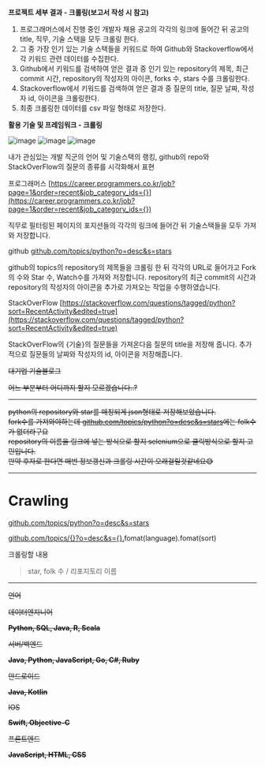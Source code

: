 **프로젝트 세부 결과 - 크롤링(보고서 작성 시 참고)**
1. 프로그래머스에서 진행 중인 개발자 채용 공고의 각각의 링크에 들어간 뒤 공고의 title, 직무, 기술 스택을 모두 크롤링 한다.
3. 그 중 가장 인기 있는 기술 스택들을 키워드로 하여 Github와 Stackoverflow에서 각 키워드 관련 데이터를 수집한다. 
4. Github에서 키워드를 검색하여 얻은 결과 중 인기 있는 repository의 제목, 최근 commit 시간, repository의 작성자의 아이콘, forks 수, stars 수를 크롤링한다.
5. Stackoverflow에서 키워드를 검색하여 얻은 결과 중 질문의 title, 질문 날짜, 작성자 id, 아이콘을 크롤링한다. 
6. 최종 크롤링한 데이터를 csv 파일 형태로 저장한다.

**활용 기술 및 프레임워크 - 크롤링**

![image](https://github.com/StackOverflowDE/Crawling/assets/132499783/0a9733b0-ffa2-416c-afab-70fb4ed4bd28)
![image](https://github.com/StackOverflowDE/Crawling/assets/132499783/742906dc-3632-4d95-b8d3-6b43434f3e2c)
![image](https://github.com/StackOverflowDE/Crawling/assets/132499783/bed2ac8e-d0fb-4417-8924-1f047673ffed)

내가 관심있는 개발 직군의 언어 및 기술스택의 랭킹, github의 repo와 StackOverFlow의 질문의 종류를 시각화해서 표현

프로그래머스 [﻿https://career.programmers.co.kr/job?page=1&order=recent&job_category_ids={}](https://career.programmers.co.kr/job?page=1&order=recent&job_category_ids={})

직무로 필터링된 페이지의 포지션들의 각각의 링크에 들어간 뒤 기술스택들을 모두 가져와 저장합니다.

github [﻿github.com/topics/python?o=desc&s=stars](https://github.com/topics/python?o=desc&s=stars) 

github의 topics의 repository의 제목들을 크롤링 한 뒤 각각의 URL로 들어가고 Fork의 수와 Star 수, Watch수를 가져와 저장합니다.
repository의 최근 commit의 시간과 repository의 작성자의 아이콘을 추가로 가져오는 작업을 수행하였습니다.

StackOverFlow [﻿https://stackoverflow.com/questions/tagged/python?sort=RecentActivity&edited=true](https://stackoverflow.com/questions/tagged/python?sort=RecentActivity&edited=true)

StackOverFlow의 {기술}의 질문들을 가져온다음 질문의 title을 저장해 줍니다.
추가적으로 질문들의 날짜와 작성자의 id, 아이콘을 저장해줍니다.

~~대기업 기술블로그~~

~~어느 부분부터 어디까지 할지 모르겠습니다..?~~

---

~~python의 repository와 star를 매칭되게 json형태로 저장해보았습니다.</br>~~
~~fork수를 가져와야하는데 [﻿github.com/topics/python?o=desc&s=stars](https://github.com/topics/python?o=desc&s=stars)에는 folk수가 없더라구요</br>~~
~~repository의 이름을 링크에 넣는 방식으로 할지 selenium으로 클릭방식으로 할지 고민입니다.</br>~~
~~만약 후자로 한다면 매번 정보갱신과 크롤링 시간이 오래걸릴것같네요😅~~

---

# Crawling

[﻿github.com/topics/python?o=desc&s=stars](https://github.com/topics/python?o=desc&s=stars) 

[﻿github.com/topics/{}?o=desc&s={}.](https://github.com/topics/python?o=desc&s=forks)fomat(language).fomat(sort) 

크롤링할 내용

> star, folk 수 / 리포지토리 이름

---

~~언어~~

~~데이터엔지니어~~

~~**Python, SQL, Java, R, Scala**~~

~~서버/백엔드~~

~~**Java, Python, JavaScript, Go, C#, Ruby**~~

~~안드로이드~~

~~**Java, Kotlin**~~

~~IOS~~

~~**Swift, Objective-C**~~

~~프론트엔드~~

~~**JavaScript, HTML, CSS**~~
